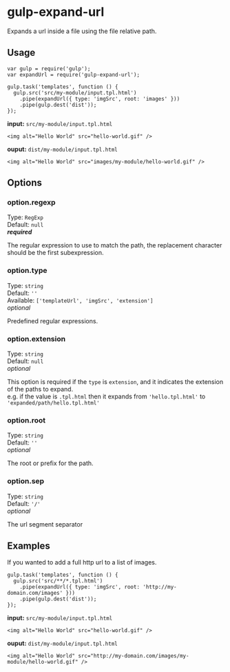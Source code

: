 gulp-expand-url
========================

Expands a url inside a file using the file relative path.

## Usage

    var gulp = require('gulp');
    var expandUrl = require('gulp-expand-url');

    gulp.task('templates', function () {
      gulp.src('src/my-module/input.tpl.html')
        .pipe(expandUrl({ type: 'imgSrc', root: 'images' }))
        .pipe(gulp.dest('dist'));
    });

**input:** `src/my-module/input.tpl.html`

    <img alt="Hello World" src="hello-world.gif" />

**ouput:** `dist/my-module/input.tpl.html`

    <img alt="Hello World" src="images/my-module/hello-world.gif" />

## Options

### option.regexp

Type: `RegExp`  
Default: `null`  
_**required**_

The regular expression to use to match the path, the replacement character should
be the first subexpression.

### option.type

Type: `string`  
Default: `''`  
Available: `['templateUrl', 'imgSrc', 'extension']`  
_optional_

Predefined regular expressions.

### option.extension

Type: `string`  
Default: `null`  
_optional_

This option is required if the `type` is `extension`, and it indicates the extension of the paths to expand.  
e.g. if the value is `.tpl.html` then it expands from `'hello.tpl.html'` to  `'expanded/path/hello.tpl.html'`

### option.root

Type: `string`  
Default: `''`  
_optional_

The root or prefix for the path.

### option.sep

Type: `string`  
Default: `'/'`  
_optional_

The url segment separator

## Examples

If you wanted to add a full http url to a list of images.

    gulp.task('templates', function () {
      gulp.src('src/**/*.tpl.html')
        .pipe(expandUrl({ type: 'imgSrc', root: 'http://my-domain.com/images' }))
        .pipe(gulp.dest('dist'));
    });

**input:** `src/my-module/input.tpl.html`

    <img alt="Hello World" src="hello-world.gif" />

**ouput:** `dist/my-module/input.tpl.html`

    <img alt="Hello World" src="http://my-domain.com/images/my-module/hello-world.gif" />

